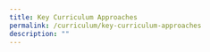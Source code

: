 ```yaml
---
title: Key Curriculum Approaches
permalink: /curriculum/key-curriculum-approaches
description: ""
---
```


